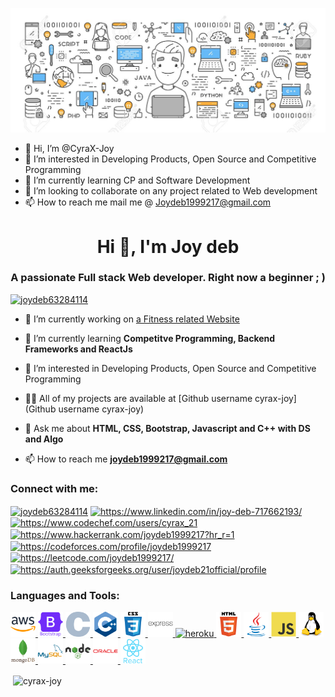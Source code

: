 ![alt text](https://github.com/CyraX-Joy/CyraX-Joy/blob/main/102988806-vector-line-web-concept-for-programming-linear-web-banner-for-coding-.jpg)
- 👋 Hi, I’m @CyraX-Joy
- 👀 I’m interested in Developing Products, Open Source and Competitive Programming
- 🌱 I’m currently learning CP and Software Development
- 💞️ I’m looking to collaborate on any project related to Web development
- 📫 How to reach me mail me @ Joydeb1999217@gmail.com

<!---
CyraX-Joy/CyraX-Joy is a ✨ special ✨ repository because its `README.md` (this file) appears on your GitHub profile.
You can click the Preview link to take a look at your changes.
--->
<h1 align="center">Hi 👋, I'm Joy deb</h1>
<h3 align="center">A passionate Full stack Web developer. Right now a beginner ; )</h3>

<p align="left"> <a href="https://twitter.com/joydeb63284114" target="blank"><img src="https://img.shields.io/twitter/follow/joydeb63284114?logo=twitter&style=for-the-badge" alt="joydeb63284114" /></a> </p>

- 🔭 I’m currently working on [a Fitness related Website](https://github.com/CyraX-Joy/Fitness-Website)

- 🌱 I’m currently learning **Competitve Programming, Backend Frameworks and ReactJs**

-  👀 I’m interested in Developing Products, Open Source and Competitive Programming

- 👨‍💻 All of my projects are available at [Github username cyrax-joy](Github username cyrax-joy)

- 💬 Ask me about **HTML, CSS, Bootstrap, Javascript and C++ with DS and Algo**

- 📫 How to reach me **joydeb1999217@gmail.com**


<h3 align="left">Connect with me:</h3>
<p align="left">
<a href="https://twitter.com/joydeb63284114" target="blank"><img align="center" src="https://cdn.jsdelivr.net/npm/simple-icons@3.0.1/icons/twitter.svg" alt="joydeb63284114" height="30" width="40" /></a>
<a href="https://linkedin.com/in/https://www.linkedin.com/in/joy-deb-717662193/" target="blank"><img align="center" src="https://cdn.jsdelivr.net/npm/simple-icons@3.0.1/icons/linkedin.svg" alt="https://www.linkedin.com/in/joy-deb-717662193/" height="30" width="40" /></a>
<a href="https://www.codechef.com/users/https://www.codechef.com/users/cyrax_21" target="blank"><img align="center" src="https://cdn.jsdelivr.net/npm/simple-icons@3.1.0/icons/codechef.svg" alt="https://www.codechef.com/users/cyrax_21" height="30" width="40" /></a>
<a href="https://www.hackerrank.com/https://www.hackerrank.com/joydeb1999217?hr_r=1" target="blank"><img align="center" src="https://cdn.jsdelivr.net/npm/simple-icons@3.0.1/icons/hackerrank.svg" alt="https://www.hackerrank.com/joydeb1999217?hr_r=1" height="30" width="40" /></a>
<a href="https://codeforces.com/profile/https://codeforces.com/profile/joydeb1999217" target="blank"><img align="center" src="https://cdn.jsdelivr.net/npm/simple-icons@3.0.1/icons/codeforces.svg" alt="https://codeforces.com/profile/joydeb1999217" height="30" width="40" /></a>
<a href="https://www.leetcode.com/https://leetcode.com/joydeb1999217/" target="blank"><img align="center" src="https://cdn.jsdelivr.net/npm/simple-icons@3.0.1/icons/leetcode.svg" alt="https://leetcode.com/joydeb1999217/" height="30" width="40" /></a>
<a href="https://auth.geeksforgeeks.org/user/https://auth.geeksforgeeks.org/user/joydeb21official/profile" target="blank"><img align="center" src="https://cdn.jsdelivr.net/npm/simple-icons@3.0.1/icons/geeksforgeeks.svg" alt="https://auth.geeksforgeeks.org/user/joydeb21official/profile" height="30" width="40" /></a>
</p>

<h3 align="left">Languages and Tools:</h3>
<p align="left"> <a href="https://aws.amazon.com" target="_blank"> <img src="https://raw.githubusercontent.com/devicons/devicon/master/icons/amazonwebservices/amazonwebservices-original-wordmark.svg" alt="aws" width="40" height="40"/> </a> <a href="https://getbootstrap.com" target="_blank"> <img src="https://raw.githubusercontent.com/devicons/devicon/master/icons/bootstrap/bootstrap-plain-wordmark.svg" alt="bootstrap" width="40" height="40"/> </a> <a href="https://www.cprogramming.com/" target="_blank"> <img src="https://raw.githubusercontent.com/devicons/devicon/master/icons/c/c-original.svg" alt="c" width="40" height="40"/> </a> <a href="https://www.w3schools.com/cpp/" target="_blank"> <img src="https://raw.githubusercontent.com/devicons/devicon/master/icons/cplusplus/cplusplus-original.svg" alt="cplusplus" width="40" height="40"/> </a> <a href="https://www.w3schools.com/css/" target="_blank"> <img src="https://raw.githubusercontent.com/devicons/devicon/master/icons/css3/css3-original-wordmark.svg" alt="css3" width="40" height="40"/> </a> <a href="https://expressjs.com" target="_blank"> <img src="https://raw.githubusercontent.com/devicons/devicon/master/icons/express/express-original-wordmark.svg" alt="express" width="40" height="40"/> </a> <a href="https://heroku.com" target="_blank"> <img src="https://www.vectorlogo.zone/logos/heroku/heroku-icon.svg" alt="heroku" width="40" height="40"/> </a> <a href="https://www.w3.org/html/" target="_blank"> <img src="https://raw.githubusercontent.com/devicons/devicon/master/icons/html5/html5-original-wordmark.svg" alt="html5" width="40" height="40"/> </a> <a href="https://www.java.com" target="_blank"> <img src="https://raw.githubusercontent.com/devicons/devicon/master/icons/java/java-original.svg" alt="java" width="40" height="40"/> </a> <a href="https://developer.mozilla.org/en-US/docs/Web/JavaScript" target="_blank"> <img src="https://raw.githubusercontent.com/devicons/devicon/master/icons/javascript/javascript-original.svg" alt="javascript" width="40" height="40"/> </a> <a href="https://www.linux.org/" target="_blank"> <img src="https://raw.githubusercontent.com/devicons/devicon/master/icons/linux/linux-original.svg" alt="linux" width="40" height="40"/> </a> <a href="https://www.mongodb.com/" target="_blank"> <img src="https://raw.githubusercontent.com/devicons/devicon/master/icons/mongodb/mongodb-original-wordmark.svg" alt="mongodb" width="40" height="40"/> </a> <a href="https://www.mysql.com/" target="_blank"> <img src="https://raw.githubusercontent.com/devicons/devicon/master/icons/mysql/mysql-original-wordmark.svg" alt="mysql" width="40" height="40"/> </a> <a href="https://nodejs.org" target="_blank"> <img src="https://raw.githubusercontent.com/devicons/devicon/master/icons/nodejs/nodejs-original-wordmark.svg" alt="nodejs" width="40" height="40"/> </a> <a href="https://www.oracle.com/" target="_blank"> <img src="https://raw.githubusercontent.com/devicons/devicon/master/icons/oracle/oracle-original.svg" alt="oracle" width="40" height="40"/> </a> <a href="https://reactjs.org/" target="_blank"> <img src="https://raw.githubusercontent.com/devicons/devicon/master/icons/react/react-original-wordmark.svg" alt="react" width="40" height="40"/> </a> </p>

<!--- <p><img align="left" src="https://github-readme-stats.vercel.app/api/top-langs?username=cyrax-joy&show_icons=true&locale=en&layout=compact" alt="cyrax-joy" /></p>--->

<p>&nbsp;<img align="center" src="https://github-readme-stats.vercel.app/api?username=cyrax-joy&show_icons=true&locale=en" alt="cyrax-joy" /></p>
